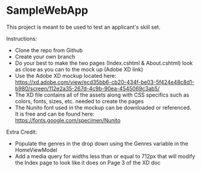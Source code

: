 # SampleWebApp
This project is meant to be used to test an applicant's skill set.

Instructions:
- Clone the repo from Github
- Create your own branch
- Do your best to make the two pages (Index.cshtml & About.cshtml) look as close as you can to the mock up (Adobe XD link)
- Use the Adobe XD mockup located here: https://xd.adobe.com/view/ecd35bb6-cb20-434f-be03-5f424e48c8d1-b980/screen/112e2a35-267d-4c9b-90ea-4545069c3ab5/
- The XD file contains all of the assets along with CSS specifics such as colors, fonts, sizes, etc. needed to create the pages
- The Nunito font used in the mockup can be downloaded or referenced. It is free and can be found here: https://fonts.google.com/specimen/Nunito

Extra Credit:
- Populate the genres in the drop down using the Genres variable in the HomeViewModel
- Add a media query for widths less than or equal to 712px that will modify the Index page to look like it does on Page 3 of the XD doc
